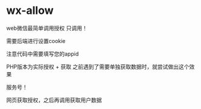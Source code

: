 # wx-allow
web微信最简单调用授权 只调用！


需要后端进行设置cookie

注意代码中需要填写您的appid 



PHP版本为实际授权 + 获取
之前遇到了需要单独获取数据时，就尝试做出这个效果

服务号！

网页获取授权，之后再调用获取用户数据
